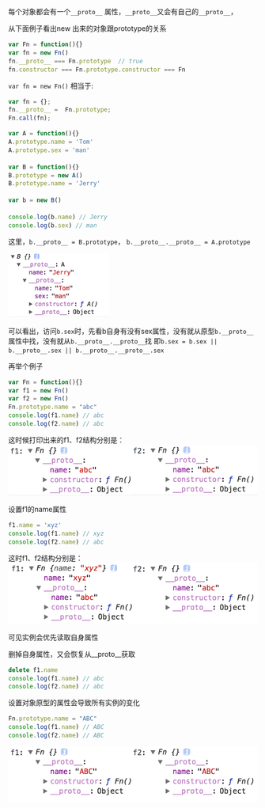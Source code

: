 每个对象都会有一个``__proto__`` 属性，``__proto__``又会有自己的``__proto__``，

从下面例子看出new 出来的对象跟prototype的关系

```javascript
var Fn = function(){}
var fn = new Fn()
fn.__proto__ === Fn.prototype  // true
fn.constructor === Fn.prototype.constructor === Fn
```



```var fn = new Fn()``` 相当于:

```javascript
var fn = {};
fn.__proto__ =  Fn.prototype;
Fn.call(fn);
```



```javascript
var A = function(){}
A.prototype.name = 'Tom'
A.prototype.sex = 'man'

var B = function(){}
B.prototype = new A()
B.prototype.name = 'Jerry'

var b = new B()

console.log(b.name) // Jerry
console.log(b.sex) // man
```

这里，`b.__proto__ = B.prototype`， `b.__proto__.__proto__ = A.prototype`

![](https://raw.githubusercontent.com/funyaliga/posts/master/img/QQ20171226-113118.png)	

可以看出，访问`b.sex`时，先看b自身有没有sex属性，没有就从原型`b.__proto__`属性中找，没有就从`b.__proto__.__proto__`找
 即`b.sex = b.sex || b.__proto__.sex || b.__proto__.__proto__.sex`



再举个例子

```javascript
var Fn = function(){}
var f1 = new Fn()
var f2 = new Fn()
Fn.prototype.name = "abc"
console.log(f1.name) // abc
console.log(f2.name) // abc
```

这时候打印出来的f1、f2结构分别是：
![](https://raw.githubusercontent.com/funyaliga/posts/master/img/proto1.png)

设置f1的name属性

```javascript
f1.name = 'xyz'
console.log(f1.name) // xyz
console.log(f2.name) // abc
```

这时f1、f2结构分别是：
![](https://raw.githubusercontent.com/funyaliga/posts/master/img/proto2.png)

可见实例会优先读取自身属性

删掉自身属性，又会恢复从\_\_proto\_\_获取

```javascript
delete f1.name
console.log(f1.name) // abc
console.log(f2.name) // abc
```

设置对象原型的属性会导致所有实例的变化

```javascript
Fn.prototype.name = "ABC"
console.log(f1.name) // ABC
console.log(f2.name) // ABC
```

![](https://raw.githubusercontent.com/funyaliga/posts/master/img/proto3.png)